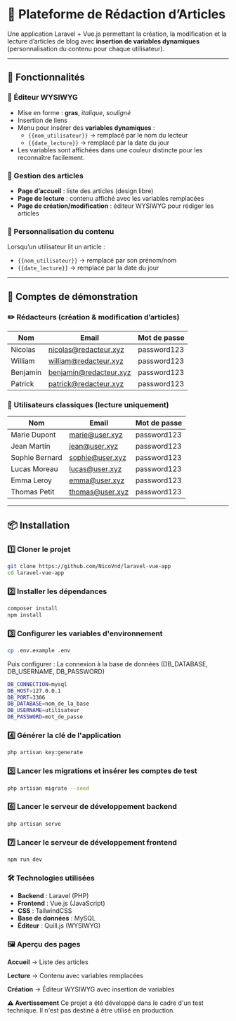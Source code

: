 # 📰 Plateforme de Rédaction d’Articles

Une application Laravel + Vue.js permettant la création, la modification et la lecture d’articles de blog avec **insertion de variables dynamiques** (personnalisation du contenu pour chaque utilisateur).

---

## 🚀 Fonctionnalités

### 🔹 Éditeur WYSIWYG
- Mise en forme : **gras**, *italique*, _souligné_
- Insertion de liens
- Menu pour insérer des **variables dynamiques** :
  - `{{nom_utilisateur}}` → remplacé par le nom du lecteur
  - `{{date_lecture}}` → remplacé par la date du jour
- Les variables sont affichées dans une couleur distincte pour les reconnaître facilement.

### 🔹 Gestion des articles
- **Page d’accueil** : liste des articles (design libre)
- **Page de lecture** : contenu affiché avec les variables remplacées
- **Page de création/modification** : éditeur WYSIWYG pour rédiger les articles

### 🔹 Personnalisation du contenu
Lorsqu’un utilisateur lit un article :
- `{{nom_utilisateur}}` → remplacé par son prénom/nom
- `{{date_lecture}}` → remplacé par la date du jour

---

## 👥 Comptes de démonstration

### ✏️ Rédacteurs (création & modification d’articles)
| Nom       | Email                       | Mot de passe   |
|-----------|-----------------------------|----------------|
| Nicolas   | nicolas@redacteur.xyz       | password123    |
| William   | william@redacteur.xyz       | password123    |
| Benjamin  | benjamin@redacteur.xyz      | password123    |
| Patrick   | patrick@redacteur.xyz       | password123    |

### 👤 Utilisateurs classiques (lecture uniquement)
| Nom            | Email                  | Mot de passe   |
|----------------|------------------------|----------------|
| Marie Dupont   | marie@user.xyz         | password123    |
| Jean Martin    | jean@user.xyz          | password123    |
| Sophie Bernard | sophie@user.xyz        | password123    |
| Lucas Moreau   | lucas@user.xyz         | password123    |
| Emma Leroy     | emma@user.xyz          | password123    |
| Thomas Petit   | thomas@user.xyz        | password123    |

---

## 📦 Installation

### 1️⃣ Cloner le projet
```bash
git clone https://github.com/NicoVnd/laravel-vue-app
cd laravel-vue-app
```

### 2️⃣ Installer les dépendances
```bash
composer install
npm install
```

### 3️⃣ Configurer les variables d'environnement
```bash
cp .env.example .env
```
Puis configurer :
La connexion à la base de données (DB_DATABASE, DB_USERNAME, DB_PASSWORD)

```bash
DB_CONNECTION=mysql
DB_HOST=127.0.0.1
DB_PORT=3306
DB_DATABASE=nom_de_la_base
DB_USERNAME=utilisateur
DB_PASSWORD=mot_de_passe
```

### 4️⃣ Générer la clé de l'application
```bash
php artisan key:generate
```

### 5️⃣ Lancer les migrations et insérer les comptes de test
```bash
php artisan migrate --seed
```

### 6️⃣ Lancer le serveur de développement backend
```bash
php artisan serve
```
### 7️⃣ Lancer le serveur de développement frontend
```bash
npm run dev
```

### 🛠 Technologies utilisées

- **Backend** : Laravel (PHP)
- **Frontend** : Vue.js (JavaScript)
- **CSS** : TailwindCSS
- **Base de données** : MySQL
- **Éditeur** : Quill.js (WYSIWYG)

### 🖼 Aperçu des pages

**Accueil** → Liste des articles

**Lecture** → Contenu avec variables remplacées

**Création** → Éditeur WYSIWYG avec insertion de variables

**⚠️ Avertissement**
Ce projet a été développé dans le cadre d'un test technique. Il n'est pas destiné à être utilisé en production.








